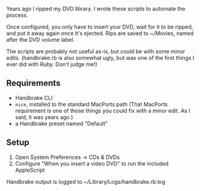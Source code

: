 Years ago I ripped my DVD library. I wrote these scripts to automate the process.

Once configured, you only have to insert your DVD, wait for it to be ripped, and put it away again once it's ejected. Rips are saved to ~/Movies, named after the DVD volume label.

The scripts are probably not useful as-is, but could be with some minor edits. (handbrake.rb is also somewhat ugly, but was one of the first things I ever did with Ruby. Don't judge me!)

## Requirements ##

- Handbrake CLI
- `nice`, installed to the standard MacPorts path
  (That MacPorts requirement is one of those things you could fix with a minor edit. As I said, it was years ago.)
- a Handbrake preset named "Default"

## Setup ##

1. Open System Preferences -> CDs & DVDs
2. Configure "When you insert a video DVD" to run the included AppleScript

Handbrake output is logged to ~/Library/Logs/handbrake.rb.log
